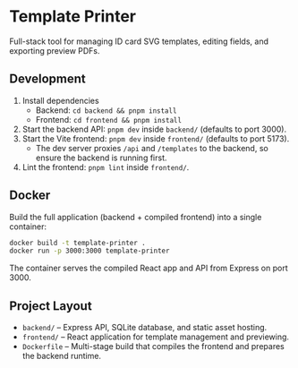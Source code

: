 # Template Printer

Full-stack tool for managing ID card SVG templates, editing fields, and exporting preview PDFs.

## Development

1. Install dependencies
   - Backend: `cd backend && pnpm install`
   - Frontend: `cd frontend && pnpm install`
2. Start the backend API: `pnpm dev` inside `backend/` (defaults to port 3000).
3. Start the Vite frontend: `pnpm dev` inside `frontend/` (defaults to port 5173).
   - The dev server proxies `/api` and `/templates` to the backend, so ensure the backend is running first.
4. Lint the frontend: `pnpm lint` inside `frontend/`.

## Docker

Build the full application (backend + compiled frontend) into a single container:

```bash
docker build -t template-printer .
docker run -p 3000:3000 template-printer
```

The container serves the compiled React app and API from Express on port 3000.

## Project Layout

- `backend/` – Express API, SQLite database, and static asset hosting.
- `frontend/` – React application for template management and previewing.
- `Dockerfile` – Multi-stage build that compiles the frontend and prepares the backend runtime.
